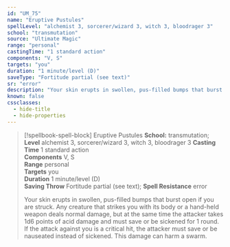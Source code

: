 ```yaml
---
id: "UM_75"
name: "Eruptive Pustules"
spellLevel: "alchemist 3, sorcerer/wizard 3, witch 3, bloodrager 3"
school: "transmutation"
source: "Ultimate Magic"
range: "personal"
castingTime: "1 standard action"
components: "V, S"
targets: "you"
duration: "1 minute/level (D)"
saveType: "Fortitude partial (see text)"
sr: "error"
description: "Your skin erupts in swollen, pus-filled bumps that burst open if you are struck. Any creature that strikes you with its body or a hand-held weapon deals normal damage, but at the same time the attacker takes 1d6 points of acid damage and must save or be sickened for 1 round. If the attack against you is a critical hit, the attacker must save or be nauseated instead of sickened. This damage can harm a swarm."
known: false
cssclasses:
  - hide-title
  - hide-properties
---
```


> [!spellbook-spell-block] Eruptive Pustules
> **School:** transmutation; **Level** alchemist 3, sorcerer/wizard 3, witch 3, bloodrager 3
> **Casting Time** 1 standard action  
> **Components** V, S  
> **Range** personal  
> **Targets** you  
> **Duration** 1 minute/level (D)  
> **Saving Throw** Fortitude partial (see text); **Spell Resistance** error
> 
> Your skin erupts in swollen, pus-filled bumps that burst open if you are struck. Any creature that strikes you with its body or a hand-held weapon deals normal damage, but at the same time the attacker takes 1d6 points of acid damage and must save or be sickened for 1 round. If the attack against you is a critical hit, the attacker must save or be nauseated instead of sickened. This damage can harm a swarm.